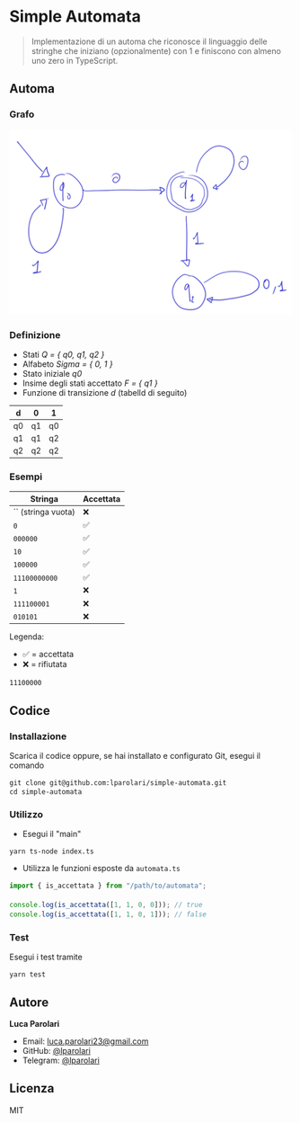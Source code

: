 # Simple Automata

> Implementazione di un automa che riconosce il linguaggio delle stringhe che iniziano (opzionalmente) con 1 e finiscono con almeno uno zero in TypeScript.

## Automa

### Grafo

![Automa](./docs/automata.png)

### Definizione

- Stati _Q = { q0, q1, q2 }_
- Alfabeto _Sigma = { 0, 1 }_
- Stato iniziale _q0_
- Insime degli stati accettato _F = { q1 }_
- Funzione di transizione _d_ (tabelld di seguito)

| d   | 0   | 1   |
| --- | --- | --- |
| q0  | q1  | q0  |
| q1  | q1  | q2  |
| q2  | q2  | q2  |

### Esempi

| Stringa            | Accettata |
| ------------------ | --------- |
| `` (stringa vuota) | ❌        |
| `0`                | ✅        |
| `000000`           | ✅        |
| `10`               | ✅        |
| `100000`           | ✅        |
| `11100000000`      | ✅        |
| `1`                | ❌        |
| `111100001`        | ❌        |
| `010101`           | ❌        |

Legenda:

- ✅ = accettata
- ❌ = rifiutata

`11100000`

## Codice

### Installazione

Scarica il codice oppure, se hai installato e configurato Git, esegui il comando

```
git clone git@github.com:lparolari/simple-automata.git
cd simple-automata
```

### Utilizzo

- Esegui il "main"

```
yarn ts-node index.ts
```

- Utilizza le funzioni esposte da `automata.ts`

```typescript
import { is_accettata } from "/path/to/automata";

console.log(is_accettata([1, 1, 0, 0])); // true
console.log(is_accettata([1, 1, 0, 1])); // false
```

### Test

Esegui i test tramite

```
yarn test
```

## Autore

**Luca Parolari**

- Email: [luca.parolari23@gmail.com](mailto:luca.parolari23@gmail.com)
- GitHub: [@lparolari](https://github.com/lparolari)
- Telegram: [@lparolari](https://t.me/lparolari)

## Licenza

MIT
